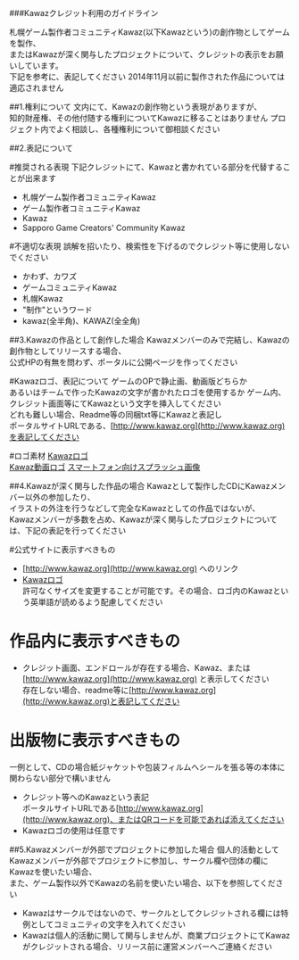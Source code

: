 ###Kawazクレジット利用のガイドライン

札幌ゲーム製作者コミュニティKawaz(以下Kawazという)の創作物としてゲームを製作、	
またはKawazが深く関与したプロジェクトについて、クレジットの表示をお願いしています。	
下記を参考に、表記してください	
2014年11月以前に製作された作品については適応されません


##1.権利について
文内にて、Kawazの創作物という表現がありますが、	
知的財産権、その他付随する権利についてKawazに移ることはありません	
プロジェクト内でよく相談し、各種権利について御相談ください

##2.表記について

#推奨される表現
下記クレジットにて、Kawazと書かれている部分を代替することが出来ます

- 札幌ゲーム製作者コミュニティKawaz
- ゲーム製作者コミュニティKawaz
- Kawaz
- Sapporo Game Creators' Community Kawaz

#不適切な表現
誤解を招いたり、検索性を下げるのでクレジット等に使用しないでください

- かわず、カワズ
- ゲームコミュニティKawaz
- 札幌Kawaz
- "制作"というワード
- kawaz(全半角)、KAWAZ(全全角)

##3.Kawazの作品として創作した場合
Kawazメンバーのみで完結し、Kawazの創作物としてリリースする場合、	
公式HPの有無を問わず、ポータルに公開ページを作ってください

#Kawazロゴ、表記について
ゲームのOPで静止画、動画版どちらか	
あるいはチームで作ったKawazの文字が書かれたロゴを使用するか
ゲーム内、クレジット画面等にてKawazという文字を挿入してください	
どれも難しい場合、Readme等の同梱txt等にKawazと表記し	
ポータルサイトURLである、[http://www.kawaz.org](http://www.kawaz.org)を表記してください

#ロゴ素材
[Kawazロゴ](/statics/resources/credits/kawaz-logo.zip)	
[Kawaz動画ロゴ](/statics/resources/credits/kawaz-movielogo.zip)	
[スマートフォン向けスプラッシュ画像](/statics/resources/credits/splash-images.zip)


##4.Kawazが深く関与した作品の場合
Kawazとして製作したCDにKawazメンバー以外の参加したり、	
イラストの外注を行うなどして完全なKawazとしての作品ではないが、	
Kawazメンバーが多数を占め、Kawazが深く関与したプロジェクトについては、下記の表記を行ってください

#公式サイトに表示すべきもの

- [http://www.kawaz.org](http://www.kawaz.org) へのリンク
- [Kawazロゴ](/statics/resources/credits/kawaz-logo.zip)	
許可なくサイズを変更することが可能です。その場合、ロゴ内のKawazという英単語が読めるよう配慮してください

# 作品内に表示すべきもの

- クレジット画面、エンドロールが存在する場合、Kawaz、または
[http://www.kawaz.org](http://www.kawaz.org)
と表示してください	
存在しない場合、readme等に[http://www.kawaz.org](http://www.kawaz.org)と表記してください

# 出版物に表示すべきもの
一例として、CDの場合紙ジャケットや包装フィルムへシールを張る等の本体に関わらない部分で構いません

- クレジット等へのKawazという表記	
ポータルサイトURLである[http://www.kawaz.org](http://www.kawaz.org)、またはQRコードを可能であれば添えてください
- Kawazロゴの使用は任意です

##5.Kawazメンバーが外部でプロジェクトに参加した場合
個人的活動としてKawazメンバーが外部でプロジェクトに参加し、サークル欄や団体の欄にKawazを使いたい場合、	
また、ゲーム製作以外でKawazの名前を使いたい場合、以下を参照してください

- Kawazはサークルではないので、サークルとしてクレジットされる欄には特例としてコミュニティの文字を入れてください
- Kawazは個人的活動に関して関与しませんが、商業プロジェクトにてKawazがクレジットされる場合、リリース前に運営メンバーへご連絡ください